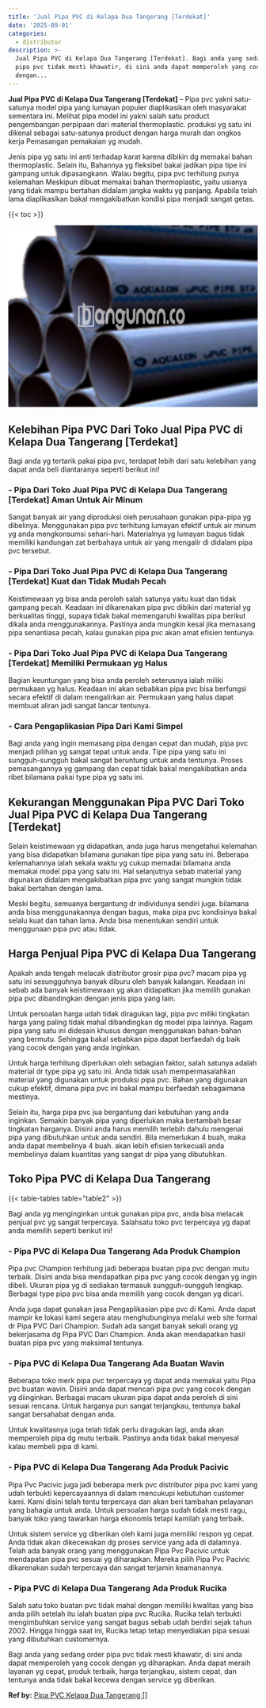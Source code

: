 ```yaml
---
title: 'Jual Pipa PVC di Kelapa Dua Tangerang [Terdekat]'
date: '2025-09-01'
categories:
  - distributor
description: >-
  Jual Pipa PVC di Kelapa Dua Tangerang [Terdekat]. Bagi anda yang sedang order
  pipa pvc tidak mesti khawatir, di sini anda dapat memperoleh yang cocok
  dengan...
---
```


**Jual Pipa PVC di Kelapa Dua Tangerang \[Terdekat\]** – Pipa pvc yakni satu-satunya model pipa yang lumayan populer diaplikasikan oleh masyarakat sementara ini. Melihat pipa model ini yakni salah satu product pengembangan perpipaan dari material thermoplastic. produksi yg satu ini dikenal sebagai satu-satunya product dengan harga murah dan ongkos kerja Pemasangan pemakaian yg mudah.

Jenis pipa yg satu ini anti terhadap karat karena dibikin dg memakai bahan thermoplastic. Selain itu, Bahannya yg fleksibel bakal jadikan pipa tipe ini gampang untuk dipasangkann. Walau begitu, pipa pvc terhitung punya kelemahan Meskipun dibuat memakai bahan thermoplastic, yaitu usianya yang tidak mampu bertahan didalam jangka waktu yg panjang. Apabila telah lama diaplikasikan bakal mengakibatkan kondisi pipa menjadi sangat getas.

{{< toc >}}

![Jual Pipa PVC di Kelapa Dua Tangerang [Terdekat]](/images/jaul-pipa-pvc-57.png)

## Kelebihan Pipa PVC Dari Toko Jual Pipa PVC di Kelapa Dua Tangerang \[Terdekat\]

Bagi anda yg tertarik pakai pipa pvc, terdapat lebih dari satu kelebihan yang dapat anda beli diantaranya seperti berikut ini!

### \- Pipa Dari Toko Jual Pipa PVC di Kelapa Dua Tangerang \[Terdekat\] Aman Untuk Air Minum

Sangat banyak air yang diproduksi oleh perusahaan gunakan pipa-pipa yg dibelinya. Menggunakan pipa pvc terhitung lumayan efektif untuk air minum yg anda mengkonsumsi sehari-hari. Materialnya yg lumayan bagus tidak memiliki kandungan zat berbahaya untuk air yang mengalir di didalam pipa pvc tersebut.

### \- Pipa Dari Toko Jual Pipa PVC di Kelapa Dua Tangerang \[Terdekat\] Kuat dan Tidak Mudah Pecah

Keistimewaan yg bisa anda peroleh salah satunya yaitu kuat dan tidak gampang pecah. Keadaan ini dikarenakan pipa pvc dibikin dari material yg berkualitas tinggi, supaya tidak bakal memengaruhi kwalitas pipa berikut dikala anda menggunakannya. Pastinya anda mungkin kesal jika memasang pipa senantiasa pecah, kalau gunakan pipa pvc akan amat efisien tentunya.

### \- Pipa Dari Toko Jual Pipa PVC di Kelapa Dua Tangerang \[Terdekat\] Memiliki Permukaan yg Halus

Bagian keuntungan yang bisa anda peroleh seterusnya ialah miliki permukaan yg halus. Keadaan ini akan sebabkan pipa pvc bisa berfungsi secara efektif di dalam mengalirkan air. Permukaan yang halus dapat membuat aliran jadi sangat lancar tentunya.

### \- Cara Pengaplikasian Pipa Dari Kami Simpel

Bagi anda yang ingin memasang pipa dengan cepat dan mudah, pipa pvc menjadi pilihan yg sangat tepat untuk anda. Tipe pipa yang satu ini sungguh-sungguh bakal sangat beruntung untuk anda tentunya. Proses pemasangannya yg gampang dan cepat tidak bakal mengakibatkan anda ribet bilamana pakai type pipa yg satu ini.

## Kekurangan Menggunakan Pipa PVC Dari Toko Jual Pipa PVC di Kelapa Dua Tangerang \[Terdekat\]

Selain keistimewaan yg didapatkan, anda juga harus mengetahui kelemahan yang bisa didapatkan bilamana gunakan tipe pipa yang satu ini. Beberapa kelemahannya ialah sekala waktu yg cukup memadai bilamana anda memakai model pipa yang satu ini. Hal selanjutnya sebab material yang digunakan didalam mengakibatkan pipa pvc yang sangat mungkin tidak bakal bertahan dengan lama.

Meski begitu, semuanya bergantung dr individunya sendiri juga. bilamana anda bisa menggunakannya dengan bagus, maka pipa pvc kondisinya bakal selalu kuat dan tahan lama. Anda bisa menentukan sendiri untuk menggunaan pipa pvc atau tidak.

## Harga Penjual Pipa PVC di Kelapa Dua Tangerang

Apakah anda tengah melacak distributor grosir pipa pvc? macam pipa yg satu ini sesungguhnya banyak diburu oleh banyak kalangan. Keadaan ini sebab ada banyak keistimewaan yg akan didapatkan jika memilih gunakan pipa pvc dibandingkan dengan jenis pipa yang lain.

Untuk persoalan harga udah tidak diragukan lagi, pipa pvc miliki tingkatan harga yang paling tidak mahal dibandingkan dg model pipa lainnya. Ragam pipa yang satu ini didesain khusus dengan menggunakan bahan-bahan yang bermutu. Sehingga bakal sebabkan pipa dapat berfaedah dg baik yang cocok dengan yang anda inginkan.

Untuk harga terhitung diperlukan oleh sebagian faktor, salah satunya adalah material dr type pipa yg satu ini. Anda tidak usah mempermasalahkan material yang digunakan untuk produksi pipa pvc. Bahan yang digunakan cukup efektif, dimana pipa pvc ini bakal mampu berfaedah sebagaimana mestinya.

Selain itu, harga pipa pvc jua bergantung dari kebutuhan yang anda inginkan. Semakin banyak pipa yang diperlukan maka bertambah besar tingkatan harganya. Disini anda harus memilih terlebih dahulu mengenai pipa yang dibutuhkan untuk anda sendiri. Bila memerlukan 4 buah, maka anda dapat membelinya 4 buah. akan lebih efisien terkecuali anda membelinya dalam kuantitas yang sangat dr pipa yang dibutuhkan.

## Toko Pipa PVC di Kelapa Dua Tangerang

{{< table-tables table="table2" >}}

Bagi anda yg menginginkan untuk gunakan pipa pvc, anda bisa melacak penjual pvc yg sangat terpercaya. Salahsatu toko pvc terpercaya yg dapat anda memilih seperti berikut ini!

### \- Pipa PVC di Kelapa Dua Tangerang Ada Produk Champion

Pipa pvc Champion terhitung jadi beberapa buatan pipa pvc dengan mutu terbaik. Disini anda bisa mendapatkan pipa pvc yang cocok dengan yg ingin dibeli. Ukuran pipa yg di sediakan termasuk sungguh-sungguh lengkap. Berbagai type pipa pvc bisa anda memilih yang cocok dengan yg dicari.

Anda juga dapat gunakan jasa Pengaplikasian pipa pvc di Kami. Anda dapat mampir ke lokasi kami segera atau menghubunginya melalui web site formal dr Pipa PVC Dari Champion. Sudah ada sangat banyak sekali orang yg bekerjasama dg Pipa PVC Dari Champion. Anda akan mendapatkan hasil buatan pipa pvc yang maksimal tentunya.

### \- Pipa PVC di Kelapa Dua Tangerang Ada Buatan Wavin

Beberapa toko merk pipa pvc terpercaya yg dapat anda memakai yaitu Pipa pvc buatan wavin. Disini anda dapat mencari pipa pvc yang cocok dengan yg diinginkan. Berbagai macam ukuran pipa dapat anda peroleh di sini sesuai rencana. Untuk harganya pun sangat terjangkau, tentunya bakal sangat bersahabat dengan anda.

Untuk kwalitasnya juga telah tidak perlu diragukan lagi, anda akan memperoleh pipa dg mutu terbaik. Pastinya anda tidak bakal menyesal kalau membeli pipa di kami.

### \- Pipa PVC di Kelapa Dua Tangerang Ada Produk Pacivic

Pipa Pvc Pacivic juga jadi beberapa merk pvc distributor pipa pvc kami yang udah terbukti kepercayaannya di dalam mencukupi kebutuhan customer kami. Kami disini telah tentu terpercaya dan akan beri tambahan pelayanan yang bahagia untuk anda. Untuk persoalan harga sudah tidak mesti ragu, banyak toko yang tawarkan harga ekonomis tetapi kamilah yang terbaik.

Untuk sistem service yg diberikan oleh kami juga memiliki respon yg cepat. Anda tidak akan dikecewakan dg proses service yang ada di dalamnya. Telah ada banyak orang yang menggunakan Pipa Pvc Pacivic untuk mendapatan pipa pvc sesuai yg diharapkan. Mereka pilih Pipa Pvc Pacivic dikarenakan sudah terpercaya dan sangat terjamin keamanannya.

### \- Pipa PVC di Kelapa Dua Tangerang Ada Produk Rucika

Salah satu toko buatan pvc tidak mahal dengan memiliki kwalitas yang bisa anda pilih setelah itu ialah buatan pipa pvc Rucika. Rucika telah terbukti mengimbuhkan service yang sangat bagus sebab udah berdiri sejak tahun 2002. Hingga hingga saat ini, Rucika tetap tetap menyediakan pipa sesuai yang dibutuhkan customernya.

Bagi anda yang sedang order pipa pvc tidak mesti khawatir, di sini anda dapat memperoleh yang cocok dengan yg diharapkan. Anda dapat meraih layanan yg cepat, produk terbaik, harga terjangkau, sistem cepat, dan tentunya anda tidak bakal kecewa dengan service yg diberikan.

**Ref by:** [Pipa PVC Kelapa Dua Tangerang []](https://id.wikipedia.org/wiki/Pipa)
